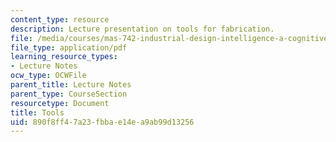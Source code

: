 ```yaml
---
content_type: resource
description: Lecture presentation on tools for fabrication.
file: /media/courses/mas-742-industrial-design-intelligence-a-cognitive-approach-to-engineering-fall-2003/890f8ff47a23fbbae14ea9ab99d13256_tools.pdf
file_type: application/pdf
learning_resource_types:
- Lecture Notes
ocw_type: OCWFile
parent_title: Lecture Notes
parent_type: CourseSection
resourcetype: Document
title: Tools
uid: 890f8ff4-7a23-fbba-e14e-a9ab99d13256
---
```

